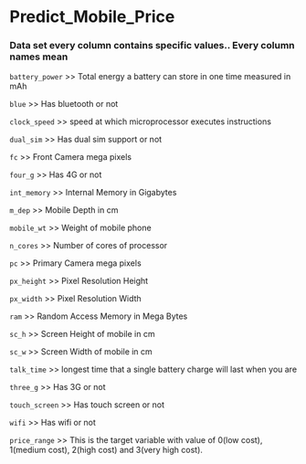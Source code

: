 # Predict_Mobile_Price


### Data set every column contains specific values.. Every column names mean

`battery_power` >> Total energy a battery can store in one time measured in mAh

`blue` >> Has bluetooth or not

`clock_speed` >> speed at which microprocessor executes instructions

`dual_sim` >> Has dual sim support or not

`fc` >> Front Camera mega pixels

`four_g` >> Has 4G or not

`int_memory` >> Internal Memory in Gigabytes

`m_dep` >> Mobile Depth in cm

`mobile_wt` >> Weight of mobile phone

`n_cores` >> Number of cores of processor

`pc` >> Primary Camera mega pixels

`px_height` >> Pixel Resolution Height

`px_width` >> Pixel Resolution Width

`ram` >> Random Access Memory in Mega Bytes

`sc_h` >> Screen Height of mobile in cm

`sc_w` >> Screen Width of mobile in cm

`talk_time` >> longest time that a single battery charge will last when you are

`three_g` >> Has 3G or not

`touch_screen` >> Has touch screen or not

`wifi` >> Has wifi or not

`price_range` >> This is the target variable with value of 0(low cost), 1(medium cost), 2(high cost) and 3(very high cost).

